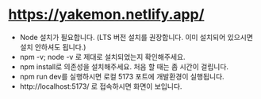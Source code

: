 # https://yakemon.netlify.app/

- Node 설치가 필요합니다. (LTS 버전 설치를 권장합니다. 이미 설치되어 있으시면 설치 안하셔도 됩니다.)
- npm -v; node -v 로 제대로 설치되었는지 확인해주세요.
- npm install로 의존성을 설치해주세요. 처음 할 때는 좀 시간이 걸립니다.
- npm run dev를 실행하시면 로컬 5173 포트에 개발환경이 실행됩니다.
- http://localhost:5173/ 로 접속하시면 화면이 보입니다.
